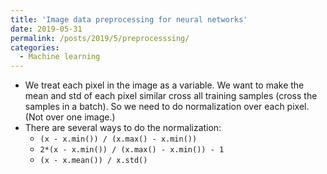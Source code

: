 ```yaml
---
title: 'Image data preprocessing for neural networks'
date: 2019-05-31
permalink: /posts/2019/5/preprocesssing/
categories:
  - Machine learning
---
```


<!-- The caregories I used:
  - Tools
  - Coding
  - Neuroscience
  - Machine learning
  - Image processing
  - Signal processing -->


* We treat each pixel in the image as a variable. We want to make the mean and std of each pixel similar cross all training samples (cross the samples in a batch). So we need to do normalization over each pixel. (Not over one image.)
* There are several ways to do the normalization:
    * ```(x - x.min()) / (x.max() - x.min())```
    * ```2*(x - x.min()) / (x.max() - x.min()) - 1```
    * ```(x - x.mean()) / x.std()```